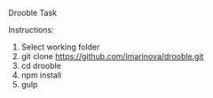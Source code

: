 Drooble Task

Instructions:

1. Select working folder
2. git clone https://github.com/imarinova/drooble.git
3. cd drooble
4. npm install
5. gulp
